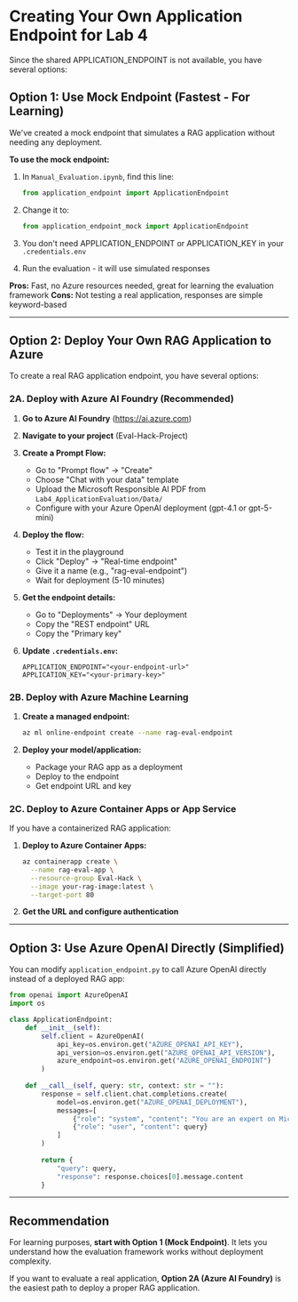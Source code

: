 # Creating Your Own Application Endpoint for Lab 4

Since the shared APPLICATION_ENDPOINT is not available, you have several options:

## Option 1: Use Mock Endpoint (Fastest - For Learning)

We've created a mock endpoint that simulates a RAG application without needing any deployment.

**To use the mock endpoint:**

1. In `Manual_Evaluation.ipynb`, find this line:
   ```python
   from application_endpoint import ApplicationEndpoint
   ```

2. Change it to:
   ```python
   from application_endpoint_mock import ApplicationEndpoint
   ```

3. You don't need APPLICATION_ENDPOINT or APPLICATION_KEY in your `.credentials.env`

4. Run the evaluation - it will use simulated responses

**Pros:** Fast, no Azure resources needed, great for learning the evaluation framework
**Cons:** Not testing a real application, responses are simple keyword-based

---

## Option 2: Deploy Your Own RAG Application to Azure

To create a real RAG application endpoint, you have several options:

### 2A. Deploy with Azure AI Foundry (Recommended)

1. **Go to Azure AI Foundry** (https://ai.azure.com)

2. **Navigate to your project** (Eval-Hack-Project)

3. **Create a Prompt Flow:**
   - Go to "Prompt flow" → "Create"
   - Choose "Chat with your data" template
   - Upload the Microsoft Responsible AI PDF from `Lab4_ApplicationEvaluation/Data/`
   - Configure with your Azure OpenAI deployment (gpt-4.1 or gpt-5-mini)

4. **Deploy the flow:**
   - Test it in the playground
   - Click "Deploy" → "Real-time endpoint"
   - Give it a name (e.g., "rag-eval-endpoint")
   - Wait for deployment (5-10 minutes)

5. **Get the endpoint details:**
   - Go to "Deployments" → Your deployment
   - Copy the "REST endpoint" URL
   - Copy the "Primary key"

6. **Update `.credentials.env`:**
   ```
   APPLICATION_ENDPOINT="<your-endpoint-url>"
   APPLICATION_KEY="<your-primary-key>"
   ```

### 2B. Deploy with Azure Machine Learning

1. **Create a managed endpoint:**
   ```bash
   az ml online-endpoint create --name rag-eval-endpoint
   ```

2. **Deploy your model/application:**
   - Package your RAG app as a deployment
   - Deploy to the endpoint
   - Get endpoint URL and key

### 2C. Deploy to Azure Container Apps or App Service

If you have a containerized RAG application:

1. **Deploy to Azure Container Apps:**
   ```bash
   az containerapp create \
     --name rag-eval-app \
     --resource-group Eval-Hack \
     --image your-rag-image:latest \
     --target-port 80
   ```

2. **Get the URL and configure authentication**

---

## Option 3: Use Azure OpenAI Directly (Simplified)

You can modify `application_endpoint.py` to call Azure OpenAI directly instead of a deployed RAG app:

```python
from openai import AzureOpenAI
import os

class ApplicationEndpoint:
    def __init__(self):
        self.client = AzureOpenAI(
            api_key=os.environ.get("AZURE_OPENAI_API_KEY"),
            api_version=os.environ.get("AZURE_OPENAI_API_VERSION"),
            azure_endpoint=os.environ.get("AZURE_OPENAI_ENDPOINT")
        )
        
    def __call__(self, query: str, context: str = ""):
        response = self.client.chat.completions.create(
            model=os.environ.get("AZURE_OPENAI_DEPLOYMENT"),
            messages=[
                {"role": "system", "content": "You are an expert on Microsoft Responsible AI."},
                {"role": "user", "content": query}
            ]
        )
        
        return {
            "query": query,
            "response": response.choices[0].message.content
        }
```

---

## Recommendation

For learning purposes, **start with Option 1 (Mock Endpoint)**. It lets you understand how the evaluation framework works without deployment complexity.

If you want to evaluate a real application, **Option 2A (Azure AI Foundry)** is the easiest path to deploy a proper RAG application.
